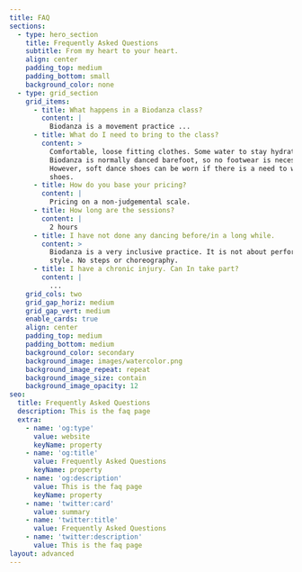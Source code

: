 ```yaml
---
title: FAQ
sections:
  - type: hero_section
    title: Frequently Asked Questions
    subtitle: From my heart to your heart.
    align: center
    padding_top: medium
    padding_bottom: small
    background_color: none
  - type: grid_section
    grid_items:
      - title: What happens in a Biodanza class?
        content: |
          Biodanza is a movement practice ...
      - title: What do I need to bring to the class?
        content: >
          Comfortable, loose fitting clothes. Some water to stay hydrated.
          Biodanza is normally danced barefoot, so no footwear is necessary.
          However, soft dance shoes can be worn if there is a need to wear
          shoes.
      - title: How do you base your pricing?
        content: |
          Pricing on a non-judgemental scale.
      - title: How long are the sessions?
        content: |
          2 hours
      - title: I have not done any dancing before/in a long while.
        content: >
          Biodanza is a very inclusive practice. It is not about performance or
          style. No steps or choreography.
      - title: I have a chronic injury. Can In take part?
        content: |
          ...
    grid_cols: two
    grid_gap_horiz: medium
    grid_gap_vert: medium
    enable_cards: true
    align: center
    padding_top: medium
    padding_bottom: medium
    background_color: secondary
    background_image: images/watercolor.png
    background_image_repeat: repeat
    background_image_size: contain
    background_image_opacity: 12
seo:
  title: Frequently Asked Questions
  description: This is the faq page
  extra:
    - name: 'og:type'
      value: website
      keyName: property
    - name: 'og:title'
      value: Frequently Asked Questions
      keyName: property
    - name: 'og:description'
      value: This is the faq page
      keyName: property
    - name: 'twitter:card'
      value: summary
    - name: 'twitter:title'
      value: Frequently Asked Questions
    - name: 'twitter:description'
      value: This is the faq page
layout: advanced
---
```

